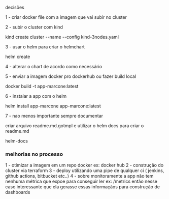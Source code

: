 decisões

1 - criar docker file com a imagem que vai subir no cluster

2 - subir o cluster com kind

kind create cluster --name <nome-do-cluster> --config kind-3nodes.yaml

3 - usar o helm para criar o helmchart

helm create <nome-do-chart>

4 - alterar o chart de acordo como necessário

5 - enviar a imagem docker pro dockerhub ou fazer build local

docker build -t app-marcone:latest

6 - instalar a app com o helm

helm install app-marcone app-marcone:latest

7 - nao menos importante sempre documentar 

criar arquivo readme.md.gotmpl e utilizar o helm docs para criar o readme.md

helm-docs

### melhorias no processo

1 - otimizar a imagem em um repo docker ex: docker hub
2 - construção do cluster via terraform
3 - deploy utilizando uma pipe de qualquer ci ( jenkins, github actions, bitbucket etc..)
4 - sobre monitoramente a app não tem nenhuma métrica que expoe para conseguir ler ex: /metrics então nesse caso interessante que ela gerasse essas informaçãos para construção de dashboards






